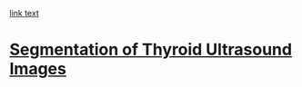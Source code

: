 <a href="url"> link text <h1 style="color:Tomato;">Segmentation of Thyroid Ultrasound Images</h1></a>
